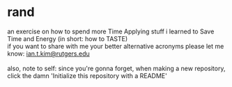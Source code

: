 # rand
an exercise on how to spend more Time Applying stuff i learned to Save Time and Energy (in short: how to TASTE)
<br>   if you want to share with me your better alternative acronyms please let me know: ian.t.kim@rutgers.edu
<br><br>
also, note to self: since you're gonna forget, when making a new repository, click the damn 'Initialize this repository with a README'
